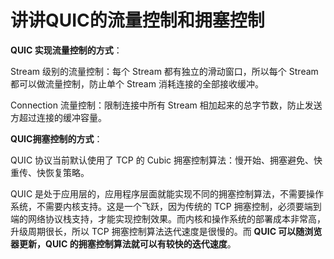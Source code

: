 # 讲讲QUIC的流量控制和拥塞控制
**QUIC 实现流量控制的方式**：

Stream 级别的流量控制：每个 Stream 都有独立的滑动窗口，所以每个 Stream 都可以做流量控制，防止单个 Stream 消耗连接的全部接收缓冲。

Connection 流量控制：限制连接中所有 Stream 相加起来的总字节数，防止发送方超过连接的缓冲容量。

**QUIC拥塞控制的方式**：

QUIC 协议当前默认使用了 TCP 的 Cubic 拥塞控制算法：慢开始、拥塞避免、快重传、快恢复策略。

QUIC 是处于应用层的，应用程序层面就能实现不同的拥塞控制算法，不需要操作系统，不需要内核支持。这是一个飞跃，因为传统的 TCP 拥塞控制，必须要端到端的网络协议栈支持，才能实现控制效果。而内核和操作系统的部署成本非常高，升级周期很长，所以 TCP 拥塞控制算法迭代速度是很慢的。而 **QUIC 可以随浏览器更新，QUIC 的拥塞控制算法就可以有较快的迭代速度**。
